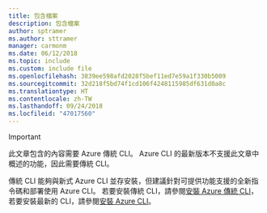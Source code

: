 ```yaml
---
title: 包含檔案
description: 包含檔案
author: sptramer
ms.author: sttramer
manager: carmonm
ms.date: 06/12/2018
ms.topic: include
ms.custom: include file
ms.openlocfilehash: 3839ee598afd2028f5bef11ed7e59a1f330b5009
ms.sourcegitcommit: 32d218f5bd74f1cd106f4248115985df631d0a8c
ms.translationtype: HT
ms.contentlocale: zh-TW
ms.lasthandoff: 09/24/2018
ms.locfileid: "47017560"
---
```

> [!IMPORTANT]
> 此文章包含的內容需要 Azure 傳統 CLI。 Azure CLI 的最新版本不支援此文章中概述的功能，因此需要傳統 CLI。 
> 
> 傳統 CLI 能夠與新式 Azure CLI 並存安裝，但建議針對可提供功能支援的全新指令碼和部署使用 Azure CLI。 若要安裝傳統 CLI，請參閱[安裝 Azure 傳統 CLI](/cli/azure/install-classic-cli)，若要安裝最新的 CLI，請參閱[安裝 Azure CLI](/cli/azure/install-azure-cli)。

